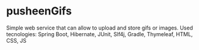 # pusheenGifs
Simple web service that can allow to upload and store gifs or images.
Used tecnologies: Spring Boot, Hibernate, JUnit, Slf4j, Gradle, Thymeleaf, HTML, CSS, JS

